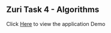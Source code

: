 Zuri Task 4 - Algorithms 
---

Click [Here](https://zemchuks.github.io/zuriTask4/) to view  the application Demo